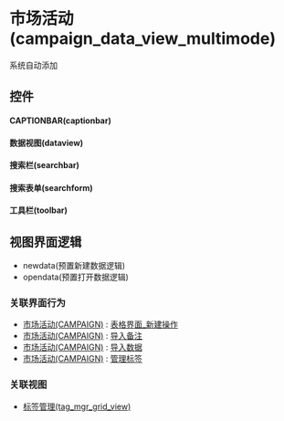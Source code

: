 # 市场活动(campaign_data_view_multimode)  <!-- {docsify-ignore-all} -->


系统自动添加



## 控件
#### CAPTIONBAR(captionbar)
#### 数据视图(dataview)
#### 搜索栏(searchbar)
#### 搜索表单(searchform)
#### 工具栏(toolbar)

## 视图界面逻辑
  * newdata(预置新建数据逻辑)
  * opendata(预置打开数据逻辑)


### 关联界面行为
  * [市场活动(CAMPAIGN)](module/crm/campaign) : [表格界面_新建操作](module/crm/campaign#界面行为)
  * [市场活动(CAMPAIGN)](module/crm/campaign) : [导入备注](module/crm/campaign#界面行为)
  * [市场活动(CAMPAIGN)](module/crm/campaign) : [导入数据](module/crm/campaign#界面行为)
  * [市场活动(CAMPAIGN)](module/crm/campaign) : [管理标签](module/crm/campaign#界面行为)

### 关联视图
  * [标签管理(tag_mgr_grid_view)](app/view/tag_mgr_grid_view)

<script>
 const { createApp } = Vue
  createApp({
    data() {
      return {

      }
    }
  }).use(ElementPlus).mount('#app')
</script>